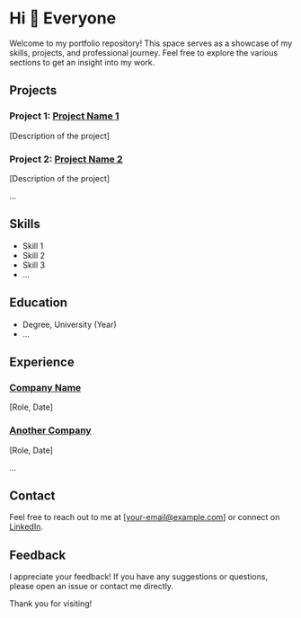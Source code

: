 # Hi 👋 Everyone

Welcome to my portfolio repository! This space serves as a showcase of my skills, projects, and professional journey. Feel free to explore the various sections to get an insight into my work.

## Projects

### Project 1: [Project Name 1](link-to-project-1)

[Description of the project]

### Project 2: [Project Name 2](link-to-project-2)

[Description of the project]

...

## Skills

- Skill 1
- Skill 2
- Skill 3
- ...

## Education

- Degree, University (Year)
- ...

## Experience

### [Company Name](company-website)

[Role, Date]

### [Another Company](another-company-website)

[Role, Date]

...

## Contact

Feel free to reach out to me at [your-email@example.com] or connect on [LinkedIn](link-to-linkedin-profile).

## Feedback

I appreciate your feedback! If you have any suggestions or questions, please open an issue or contact me directly.

Thank you for visiting!

